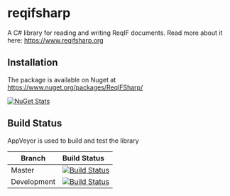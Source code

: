 # reqifsharp

A C# library for reading and writing ReqIF documents. Read more about it here: https://www.reqifsharp.org

## Installation

The package is available on Nuget at https://www.nuget.org/packages/ReqIFSharp/

[![NuGet Stats](https://img.shields.io/badge/nuget-v1.0.5-blue.svg)](https://www.nuget.org/packages/ReqIFSharp/)

## Build Status

AppVeyor is used to build and test the library

Branch | Build Status
------- | :------------
Master |  [![Build Status](https://ci.appveyor.com/api/projects/status/eisp790sqa4lsgmb/branch/master?svg=true)](https://ci.appveyor.com/api/projects/status/eisp790sqa4lsgmb)
Development |  [![Build Status](https://ci.appveyor.com/api/projects/status/eisp790sqa4lsgmb/branch/development?svg=true)](https://ci.appveyor.com/api/projects/status/eisp790sqa4lsgmb)



